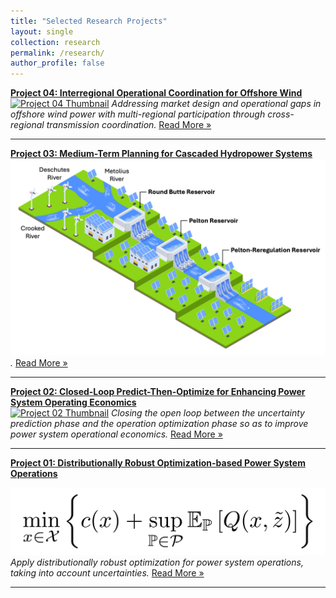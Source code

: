 ```yaml
---
title: "Selected Research Projects"
layout: single
collection: research
permalink: /research/
author_profile: false
---
```


**[Project 04: Interregional Operational Coordination for Offshore Wind](/research/Project_04_DOE_Offshore.md)**  
[![Project 04 Thumbnail](/assets/images/Project_02_Fig01_Title.gif)](/research/Project_04_DOE_Offshore.md)
_Addressing market design and operational gaps in offshore wind power with multi-regional participation through cross-regional transmission coordination._ [Read More »](/research/Project_04_DOE_Offshore.md)

---

**[Project 03: Medium-Term Planning for Cascaded Hydropower Systems](/research/Project_03_DOE_PGE.md)**  
[![Project 03 Thumbnail](/assets/images/Project_03_Fig01_Title.gif)](/research/Project_03_DOE_PGE.md)
_._ [Read More »](/research/Project_03_DOE_PGE.md)

---

**[Project 02: Closed-Loop Predict-Then-Optimize for Enhancing Power System Operating Economics](/research/Project_02_CPO.md)**  
[![Project 02 Thumbnail](/assets/images/Project_02_Fig01_Title.gif)](/research/Project_02_CPO.md)
_Closing the open loop between the uncertainty prediction phase and the operation optimization phase so as to improve power system operational economics._ [Read More »](/research/Project_02_CPO.md)

---

**[Project 01: Distributionally Robust Optimization-based Power System Operations](/research/Project_01_DRO.md)**  

[![Project 01 Thumbnail](/assets/images/Project_01_Fig01_Title.gif)](/research/Project_01_DRO.md)
_Apply distributionally robust optimization for power system operations, taking into account uncertainties._ [Read More »](/research/Project_01_DRO.md)

---


